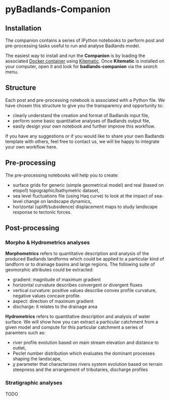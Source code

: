 # pyBadlands-Companion

## Installation

The companion contains a series of IPython notebooks to perform post and pre-processing tasks useful to run and analyse Badlands model.

The easiest way to install and run the **Companion** is by loading the associated [Docker container](http://hub.docker.com/u/badlandsmodel/dashboard/) using [Kitematic](https://docs.docker.com/kitematic/userguide/). Once **Kitematic** is installed on your computer, open it and look for **badlands-companion** via the *search* menu.  

## Structure

Each post and pre-processing notebook is associated with a Python file. We have chosen this structure to give you the transparency and opportunity to:
* clearly understand the creation and format of Badlands input file,
* perform some basic quantitative analyses of Badlands output file,
* easily design your own notebook and further improve this workflow.
 
If you have any suggestions or if you would like to share your own Badlands template with others, feel free to contact us, we will be happy to integrate your own workflow here.

## Pre-processing

The pre-processing notebooks will help you to create:
+ surface grids for generic (simple geometrical model) and real (based on etopo1) topographic/bathymetric dataset,
+ sea level fluctuations file (using Haq curve) to look at the impact of sea-level change on landscape dynamics,
+ horizontal (uplift/subsidence) displacement maps to study landscape response to tectonic forces. 
 
## Post-processing

### Morpho & Hydrometrics analyses

**Morphometrics** refers to quantitative description and analysis of the produced Badlands landforms which could be applied to a particular kind of landform or to drainage basins and large regions. The following suite of geomorphic attributes could be extracted:
- gradient: magnitude of maximum gradient
- horizontal curvature describes convergent or divergent fluxes
- vertical curvature: positive values describe convex profile curvature, negative values concave profile.
- aspect: direction of maximum gradient
- discharge: it relates to the drainage area

**Hydrometrics** refers to quantitative description and analysis of water surface. We will show how you can extract a particular catchment from a given model and compute for this particular catchment a series of paramters such as:
- river profile evolution based on main stream elevation and distance to outlet,
- Peclet number distribution which evaluates the dominant processes shaping the landscape,
- $\chi$ parameter that characterizes rivers system evolution based on terrain steepness and the arrangement of tributaries,
discharge profiles

### Stratigraphic analyses

TODO
